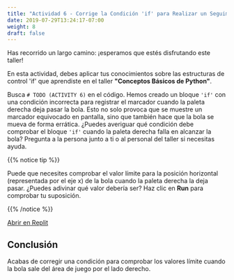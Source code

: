 ```yaml
---
title: "Actividad 6 - Corrige la Condición 'if' para Realizar un Seguimineto Correcto de la Puntuación "
date: 2019-07-29T13:24:17-07:00
weight: 8
draft: false
---
```


Has recorrido un largo camino: ¡esperamos que estés disfrutando este taller!

En esta actividad, debes aplicar tus conocimientos sobre las estructuras de control 'if' que aprendiste en el taller **"Conceptos Básicos de Python"**.

Busca `# TODO (ACTIVITY 6)` en el código. Hemos creado un bloque `'if'` con una condición incorrecta para registrar el marcador cuando la paleta derecha deja pasar la bola. Esto no solo provoca que se muestre un marcador equivocado en pantalla, sino que también hace que la bola se mueva de forma errática. ¿Puedes averiguar qué condición debe comprobar el bloque `'if'` cuando la paleta derecha falla en alcanzar la bola? Pregunta a la persona junto a ti o al personal del taller si necesitas ayuda.

{{% notice tip %}}

Puede que necesites comprobar el valor límite para la posición horizontal (representada por el eje x) de la bola cuando la paleta derecha la deja pasar. ¿Puedes adivinar qué valor debería ser? Haz clic en **Run** para comprobar tu suposición.

{{% /notice %}}

<a class="my-2 mx-4 btn btn-info" href="https://replit.com/@nuevofoundation/PongLessonStudent" target="_blank">Abrir en Replit</a>

## Conclusión

Acabas de corregir una condición para comprobar los valores límite cuando la bola sale del área de juego por el lado derecho.